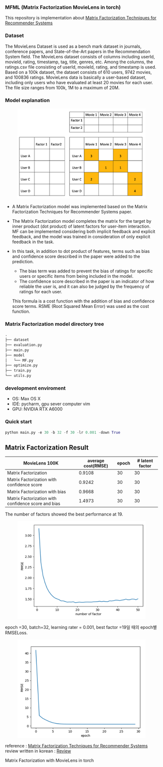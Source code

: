 ### MFML (Matrix Factorization MovieLens in torch)
This repository is implementation about [Matrix Factorization Techniques for Recommender Systems](https://datajobs.com/data-science-repo/Recommender-Systems-[Netflix].pdf)

### Dataset

The MovieLens Dataset is used as a bench mark dataset in journals, conference papers, and State-of-the-Art papers in the Recommendation System field. The MovieLens dataset consists of columns including userId, movieId, rating, timestamp, tag, title, genres, etc. Among the columns, the ratings.csv file consisting of userId, movieId, rating, and timestamp is used. Based on a 100k dataset, the dataset consists of 610 users, 9742 movies, and 100836 ratings. MovieLens data is basically a user-based dataset, including only users who have evaluated at least 20 movies for each user. The file size ranges from 100k, 1M to a maximum of 20M.

### Model explanation

<p align="center">
<div class="center">
  <figure>
    <a href="/images/matrix.png"><img src="images/matrix.png" width="600" ></a>
  </figure>
</div>
</p>

- A Matrix Factorization model was implemented based on the Matrix Factorization Techniques for Recommender Systems paper.
- The Matrix Factorization model completes the matrix for the target by inner product (dot product) of latent factors for user-item interaction. MF can be implemented considering both implicit feedback and explicit feedback, and the model was trained in consideration of only explicit feedback in the task.

- In this task, in addition to dot product of features, terms such as bias and confidence score described in the paper were added to the prediction.
   - The bias term was added to prevent the bias of ratings for specific users or specific items from being included in the model.
   - The confidence score described in the paper is an indicator of how reliable the user is, and it can also be judged by the frequency of ratings for each user.

   This formula is a cost function with the addition of bias and confidence score terms. RSME (Root Squared Mean Error) was used as the cost function.

### Matrix Factorization model directory tree

```python
.
├── dataset
├── evaluation.py
├── main.py
├── model
│   └── MF.py
├── optimize.py
├── train.py
└── utils.py
```

### development enviroment

- OS: Max OS X
- IDE: pycharm, gpu sever computer vim
- GPU: NVIDIA RTX A6000

### Quick start

```python
python main.py -e 30 -b 32 -f 30 -lr 0.001 -down True
```

## Matrix Factorization Result

| MovieLens 100K | average cost(RMSE) | epoch | # latent factor |
| --- | --- | --- | --- |
| Matrix Factorization | 0.9108 | 30 | 30 |
| Matrix Factorization with confidence score | 0.9242 | 30 | 30 |
| Matrix Factorization with bias | 0.9668 | 30 | 30 |
| Matrix Factorization with confidence score and bias | 1.4973 | 30 | 30 |



The number of factors showed the best performance at 19.

<p align="center">
<div class="center">
  <figure>
    <a href="/images/optimize_graph.png"><img src="images/optimize_graph.png" width="600" ></a>
  </figure>
</div>
</p>


epoch =30, batch=32, learning rater = 0.001, best factor =19일 때의 epoch별 RMSELoss.

<p align="center">
<div class="center">
  <figure>
    <a href="/images/loss_curve.png"><img src="images/loss_curve.png" width="600" ></a>
  </figure>
</div>
</p>


reference : [Matrix Factorization Techniques for Recommender Systems](https://datajobs.com/data-science-repo/Recommender-Systems-[Netflix].pdf)
review written in korean : [Review](https://changhyeonnam.github.io/2021/12/21/Matrix_Factorization.html)

Matrix Factorization with MovieLens in torch
